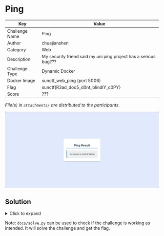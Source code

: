 # Ping

| Key            | Value                                                            |
|----------------|------------------------------------------------------------------|
| Challenge Name | Ping                                                             |
| Author         | chuajianshen                                                     |
| Category       | Web                                                              |
| Description    | My security friend said my uni ping project has a serious bug??? |
| Challenge Type | Dynamic Docker                                                   |
| Docker Image   | sunctf_web_ping (port 5006)                                      |
| Flag           | sunctf{R3ad_doc5_d0nt_blindlY_c0PY}                              |
| Score          | ???                                                              |

*File(s) in `attachments/` are distributed to the participants.*

![Screenshot](docs/screenshot.png)

## Solution

<details>
<summary>Click to expand</summary>

1) Notice the command injection in `user_supplied_IP` due to IPv6 zone
   parsing [https://docs.python.org/3/library/ipaddress.html](https://docs.python.org/3/library/ipaddress.html#:~:text=zone).
2) Supply a valid IPv6 address such as `::1%;cat flag.txt;`
3) Obtain flag.

> Related: *Remote Code Execution (RCE)*, Command Injection

</details>

Note: `docs/solve.py` can be used to check if the challenge is working as intended. It will solve the challenge and get
the flag.
